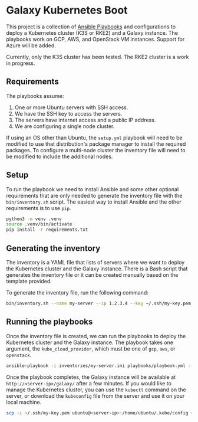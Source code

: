 # Galaxy Kubernetes Boot

This project is a collection of [Ansible Playbooks](https://docs.ansible.com/ansible/latest/playbook_guide/playbooks_intro.html) and configurations to deploy a Kubernetes cluster (K3S or RKE2) and a Galaxy instance.  The playbooks work on GCP, AWS, and OpenStack VM instances.  Support for Azure will be added.

Currently, only the K3S cluster has been tested.  The RKE2 cluster is a work in progress.

## Requirements

The playbooks assume:

1. One or more Ubuntu servers with SSH access.
2. We have the SSH key to access the servers.
3. The servers have internet access and a public IP address.
4. We are configuring a single node cluster.

If using an OS other than Ubuntu, the `setup.yml` playbook will need to be modified to use that distribution's package manager to install the required packages.  To configure a multi-node cluster the inventory file will need to be modified to include the additional nodes.

## Setup

To run the playbook we need to install Ansible and some other optional requirements that are only needed to generate the inventory file with the `bin/inventory.sh` script.  The easiest way to install Ansible and the other requirements is to use `pip`.

```bash
python3 -m venv .venv
source .venv/bin/activate
pip install -r requirements.txt
```

## Generating the inventory

The inventory is a YAML file that lists of servers where we want to deploy the Kubernetes cluster and the Galaxy instance. There is a Bash script that generates the inventory file or it can be created manually based on the template provided.

To generate the inventory file, run the following command:

```bash
bin/inventory.sh --name my-server --ip 1.2.3.4 --key ~/.ssh/my-key.pem > inventories/my-server.ini
```

## Running the playbooks

Once the inventory file is created, we can run the playbooks to deploy the Kubernetes cluster and the Galaxy instance.  The playbook takes one argument, the `kube_cloud_provider`, which must be one of `gcp`, `aws`, or `openstack`.

```bash
ansible-playbook -i inventories/my-server.ini playbooks/playbook.yml --extra-vars "kube_cloud_provider=gcp"
```
Once the playbook completes, the Galaxy instance will be available at `http://<server-ip>/galaxy/` after a few minutes.  If you would like to manage the Kubernetes cluster, you can use the `kubectl` command on the server, or download the `kubeconfig` file from the server and use it on your local machine.

```bash
scp -i ~/.ssh/my-key.pem ubuntu@<server-ip>:/home/ubuntu/.kube/config ~/.kube/config
```